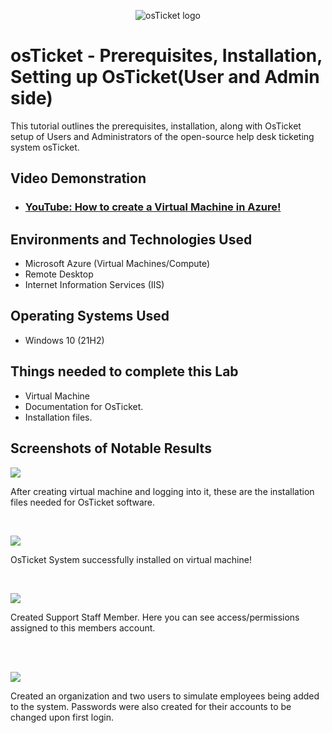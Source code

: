 <p align="center">
<img src="https://i.imgur.com/Clzj7Xs.png" alt="osTicket logo"/>
</p>

<h1>osTicket - Prerequisites, Installation, Setting up OsTicket(User and Admin side)</h1>
This tutorial outlines the prerequisites, installation, along with OsTicket setup of Users and Administrators of the open-source help desk ticketing system osTicket.<br />


<h2>Video Demonstration</h2>

- ### [YouTube: How to create a Virtual Machine in Azure!](https://youtu.be/R0cFU5XJScc)

<h2>Environments and Technologies Used</h2>

- Microsoft Azure (Virtual Machines/Compute)
- Remote Desktop
- Internet Information Services (IIS)

<h2>Operating Systems Used </h2>

- Windows 10</b> (21H2)

<h2>Things needed to complete this Lab</h2>

- Virtual Machine 
- Documentation for OsTicket.
- Installation files.

<h2>Screenshots of Notable Results</h2>

<p>
<img src="https://github.com/user-attachments/assets/Full-Desktop/1466231a-bf9f-4636-b790-9ed7493933a8"/>
</p>
<p>
After creating virtual machine and logging into it, these are the installation files needed for OsTicket software.
</p>
<br />

<p>
<img src="https://github.com/user-attachments/assets/0872c6cc-339d-4ff5-83af-2d419857c8fb"/>
</p>
<p>
OsTicket System successfully installed on virtual machine!
</p>
<br />

<p>
<img src="https://github.com/user-attachments/assets/85a27ab6-5f7c-4f36-b72a-f35df7eee960"/>
</p>
<p>
Created Support Staff Member. Here you can see access/permissions assigned to this members account.
</p>
<br />
<br />

<p>
<img src="https://github.com/user-attachments/assets/65da0ea8-290e-4238-8f78-b806f8e52dee"/>
</p>
<p>
Created an organization and two users to simulate employees being added to the system. Passwords were also created for their accounts to be changed upon first login.
</p>
<br />

